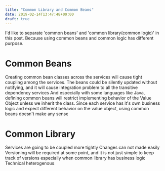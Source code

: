 ```yaml
---
title: "Common Library and Common Beans"
date: 2019-02-14T13:47:48+09:00
draft: true
---
```


I'd like to separate 'common beans' and 'common library(common logic)' in this post.
Because using common beans and common logic has different purpose.

# Common Beans

Creating common bean classes across the services will cause tight coupling among the services.
The beans could be silently updated without notifying, and it will cause integration problem to all the transitive dependency services
And especially with some languages like Java, defining common beans will restrict implementing behavior of the Value Object unless we inherit the class.
Since each service has it's own business logic and expect different behavior on the value object, using common beans doesn't make any sense

# Common Library

Services are going to be coupled more tightly
    Changes can not made easily
Versioning will be required at some point, and it is not just simple to keep track of versions especially when common library has business logic
Technical heterogenous